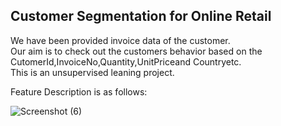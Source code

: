 ## Customer Segmentation for Online Retail


We have been provided invoice data of the customer.<br>
Our aim is to check out the customers behavior based on the CutomerId,InvoiceNo,Quantity,UnitPriceand Countryetc.<br> 
This is an unsupervised leaning project.<br>

Feature Description is as follows:

![Screenshot (6)](https://user-images.githubusercontent.com/42676839/111159842-8580f180-85bf-11eb-84aa-ba3ab1e71058.png)


